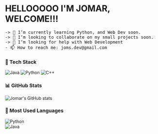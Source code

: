 
<h1>HELLOOOOO I'M JOMAR, WELCOME!!!</h1>
<pre>
-> 🌱 I’m currently learning Python, and Web Dev soon.
-> 👯 I’m looking to collaborate on my small projects soon.
-> 🤔 I’m looking for help with Web Development
- 📫 How to reach me: joms.dev@gmail.com
</pre>


### 🚀 Tech Stack
![Java](https://img.shields.io/badge/Java-ED8B00?style=for-the-badge&logo=openjdk&logoColor=white)
![Python](https://img.shields.io/badge/Python-3776AB?style=for-the-badge&logo=python&logoColor=white)
![C++](https://img.shields.io/badge/C++-00599C?style=for-the-badge&logo=c%2B%2B&logoColor=white)

### 📊 GitHub Stats
![Jomar's GitHub stats](https://github-readme-stats.vercel.app/api?username=devsjoms&show_icons=true&theme=radical)

### 🐍 Most Used Languages

![Python](https://img.shields.io/badge/Python-95%25-brightgreen?style=for-the-badge)  
![Java](https://img.shields.io/badge/Java-5%25-orange?style=for-the-badge)
